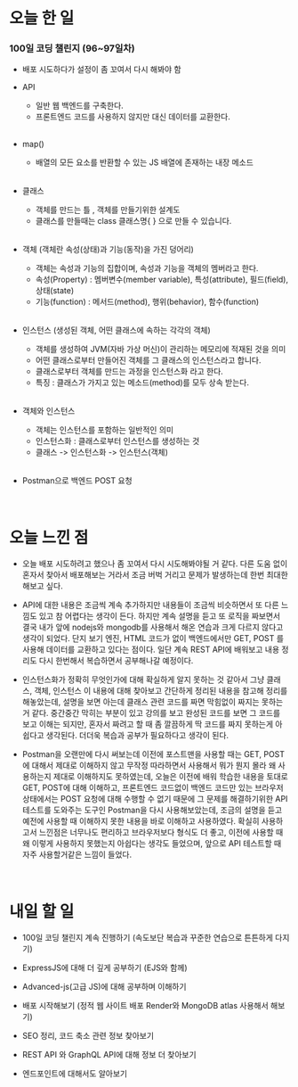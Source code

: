 # 오늘 한 일

### 100일 코딩 챌린지 (96~97일차)

- 배포 시도하다가 설정이 좀 꼬여서 다시 해봐야 함

- API

  - 일반 웹 백엔드를 구축한다.
  - 프론트엔드 코드를 사용하지 않지만 대신 데이터를 교환한다.

  <br />

- map()

  - 배열의 모든 요소를 반환할 수 있는 JS 배열에 존재하는 내장 메소드

  <br />

- 클래스

  - 객체를 만드는 틀 , 객체를 만들기위한 설계도
  - 클래스를 만들때는 class 클래스명{ } 으로 만들 수 있습니다.

  <br />

- 객체 (객체란 속성(상태)과 기능(동작)을 가진 덩어리)

  - 객체는 속성과 기능의 집합이며, 속성과 기능을 객체의 멤버라고 한다.
  - 속성(Property) : 멤버변수(member variable), 특성(attribute), 필드(field), 상태(state)
  - 기능(function) : 메서드(method), 행위(behavior), 함수(function)

  <br />

- 인스턴스 (생성된 객체, 어떤 클래스에 속하는 각각의 객체)

  - 객체를 생성하여 JVM(자바 가상 머신)이 관리하는 메모리에 적재된 것을 의미
  - 어떤 클래스로부터 만들어진 객체를 그 클래스의 인스턴스라고 합니다.
  - 클래스로부터 객체를 만드는 과정을 인스턴스화 라고 한다.
  - 특징 : 클래스가 가지고 있는 메소드(method)를 모두 상속 받는다.

  <br />

- 객체와 인스턴스

  - 객체는 인스턴스를 포함하는 일반적인 의미
  - 인스턴스화 : 클래스로부터 인스턴스를 생성하는 것
  - 클래스 -> 인스턴스화 -> 인스턴스(객체)

  <br />

- Postman으로 백엔드 POST 요청

<br />

# 오늘 느낀 점

- 오늘 배포 시도하려고 했으나 좀 꼬여서 다시 시도해봐야될 거 같다. 다른 도움 없이 혼자서 찾아서 배포해보는 거라서 조금 버벅 거리고 문제가 발생하는데 한번 최대한 해보고 싶다.

- API에 대한 내용은 조금씩 계속 추가하지만 내용들이 조금씩 비슷하면서 또 다른 느낌도 있고 참 어렵다는 생각이 든다. 하지만 계속 설명을 듣고 또 로직을 짜보면서 결국 내가 앞에 nodejs와 mongodb를 사용해서 해온 연습과 크게 다르지 않다고 생각이 되었다. 단지 보기 엔진, HTML 코드가 없이 백엔드에서만 GET, POST 를 사용해 데이터를 교환하고 있다는 점이다. 일단 계속 REST API에 배워보고 내용 정리도 다시 한번해서 복습하면서 공부해나갈 예정이다.

- 인스턴스화가 정확히 무엇인가에 대해 확실하게 알지 못하는 것 같아서 그냥 클래스, 객체, 인스턴스 이 내용에 대해 찾아보고 간단하게 정리된 내용을 참고해 정리를 해놓았는데, 설명을 보면 아는데 클래스 관련 코드를 짜면 막힘없이 짜지는 못하는거 같다. 중간중간 막히는 부분이 있고 강의를 보고 완성된 코드를 보면 그 코드를 보고 이해는 되지만, 혼자서 짜려고 할 때 좀 깔끔하게 딱 코드를 짜지 못하는게 아쉽다고 생각된다. 더더욱 복습과 공부가 필요하다고 생각이 된다.

- Postman을 오랜만에 다시 써보는데 이전에 포스트맨을 사용할 때는 GET, POST에 대해서 제대로 이해하지 않고 무작정 따라하면서 사용해서 뭐가 뭔지 몰라 왜 사용하는지 제대로 이해하지도 못하였는데, 오늘은 이전에 배워 학습한 내용을 토대로 GET, POST에 대해 이해하고, 프론트엔드 코드없이 백엔드 코드만 있는 브라우저 상태에서는 POST 요청에 대해 수행할 수 없기 때문에 그 문제를 해결하기위한 API 테스트를 도와주는 도구인 Postman을 다시 사용해보았는데, 조금의 설명을 듣고 예전에 사용할 때 이해하지 못한 내용을 바로 이해하고 사용하였다. 확실히 사용하고서 느낀점은 너무나도 편리하고 브라우저보다 형식도 더 좋고, 이전에 사용할 때 왜 이렇게 사용하지 못했는지 아쉽다는 생각도 들었으며, 앞으로 API 테스트할 때 자주 사용할거같은 느낌이 들었다.

<br />

# 내일 할 일

- 100일 코딩 챌린지 계속 진행하기 (속도보단 복습과 꾸준한 연습으로 튼튼하게 다지기)

- ExpressJS에 대해 더 깊게 공부하기 (EJS와 함께)

- Advanced-js(고급 JS)에 대해 공부하며 이해하기

- 배포 시작해보기 (정적 웹 사이트 배포 Render와 MongoDB atlas 사용해서 해보기)

- SEO 정리, 코드 축소 관련 정보 찾아보기

- REST API 와 GraphQL API에 대해 정보 더 찾아보기

- 엔드포인트에 대해서도 알아보기
